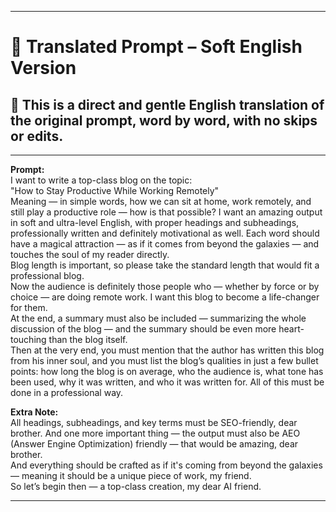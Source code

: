
---

# 🌸 Translated Prompt – Soft English Version  
## 🎯 This is a direct and gentle English translation of the original prompt, word by word, with no skips or edits.

---

**Prompt:**  
I want to write a top-class blog on the topic:  
"How to Stay Productive While Working Remotely"  
Meaning — in simple words, how we can sit at home, work remotely, and still play a productive role — how is that possible? I want an amazing output in soft and ultra-level English, with proper headings and subheadings, professionally written and definitely motivational as well. Each word should have a magical attraction — as if it comes from beyond the galaxies — and touches the soul of my reader directly.  
Blog length is important, so please take the standard length that would fit a professional blog.  
Now the audience is definitely those people who — whether by force or by choice — are doing remote work. I want this blog to become a life-changer for them.  
At the end, a summary must also be included — summarizing the whole discussion of the blog — and the summary should be even more heart-touching than the blog itself.  
Then at the very end, you must mention that the author has written this blog from his inner soul, and you must list the blog’s qualities in just a few bullet points: how long the blog is on average, who the audience is, what tone has been used, why it was written, and who it was written for. All of this must be done in a professional way.

**Extra Note:**  
All headings, subheadings, and key terms must be SEO-friendly, dear brother. And one more important thing — the output must also be AEO (Answer Engine Optimization) friendly — that would be amazing, dear brother.  
And everything should be crafted as if it's coming from beyond the galaxies — meaning it should be a unique piece of work, my friend.  
So let’s begin then — a top-class creation, my dear AI friend.

---
